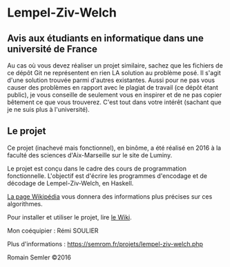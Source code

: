 # Lempel-Ziv-Welch
## Avis aux étudiants en informatique dans une université de France
Au cas où vous devez réaliser un projet similaire, sachez que les fichiers de ce dépôt Git ne représentent en rien LA solution au problème posé. Il s'agit d'une solution trouvée parmi d'autres existantes. Aussi pour ne pas vous causer des problèmes en rapport avec le plagiat de travail (ce dépôt étant public), je vous conseille de seulement vous en inspirer et de ne pas copier bêtement ce que vous trouverez. C'est tout dans votre intérêt (sachant que je ne suis plus à l'université).   
   
## Le projet

Ce projet (inachevé mais fonctionnel), en binôme, a été réalisé en 2016 à la faculté des sciences d'Aix-Marseille sur le site de Luminy.

Le projet est conçu dans le cadre des cours de programmation fonctionnelle. L'objectif est d'écrire les programmes d'encodage et de décodage de Lempel-Ziv-Welch, en Haskell.

[La page Wikipédia](https://fr.wikipedia.org/wiki/Lempel-Ziv-Welch) vous donnera des informations plus précises sur ces algorithmes.  

Pour installer et utiliser le projet, lire [le Wiki](https://github.com/Semrom/Lempel-Ziv-Welch/wiki).

Mon coéquipier : Rémi SOULIER

Plus d'informations : https://semrom.fr/projets/lempel-ziv-welch.php  

Romain Semler ©2016
